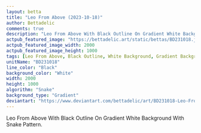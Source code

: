 ```yaml
---
layout: betta
title: "Leo From Above (2023-10-18)"
author: Bettadelic
comments: true
description: "Leo From Above With Black Outline On Gradient White Background With Snake Pattern."
actpub_featured_image: "https://bettadelic.art/static/bettas/BD231018.jpg"
actpub_featured_image_width: 2000
actpub_featured_image_height: 1000
tags: [Leo From Above, Black Outline, White Background, Gradient Background Pattern, Snake Pattern, October 2023]
unitName: "BD231018"
line_color: "Black"
background_color: "White"
width: 2000
height: 1000
algorithm: "Snake"
background_type: "Gradient"
deviantart: "https://www.deviantart.com/bettadelic/art/BD231018-Leo-From-Above-2023-10-18-988958748"
---
```


Leo From Above With Black Outline On Gradient White Background With Snake Pattern.
